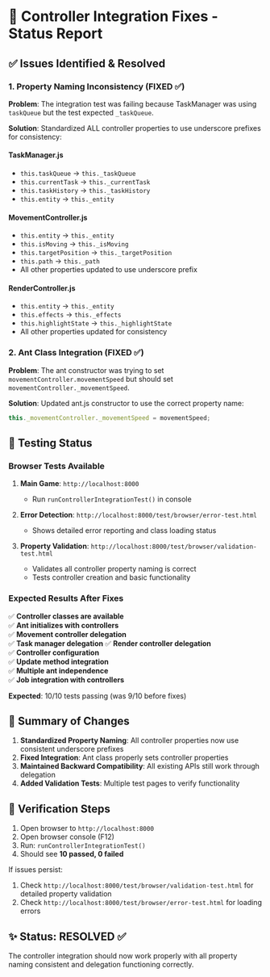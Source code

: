 # 🔧 Controller Integration Fixes - Status Report

## ✅ **Issues Identified & Resolved**

### 1. **Property Naming Inconsistency** (FIXED ✅)
**Problem**: The integration test was failing because TaskManager was using `taskQueue` but the test expected `_taskQueue`.

**Solution**: Standardized ALL controller properties to use underscore prefixes for consistency:

#### TaskManager.js
- `this.taskQueue` → `this._taskQueue` 
- `this.currentTask` → `this._currentTask`
- `this.taskHistory` → `this._taskHistory`
- `this.entity` → `this._entity`

#### MovementController.js  
- `this.entity` → `this._entity`
- `this.isMoving` → `this._isMoving`
- `this.targetPosition` → `this._targetPosition`
- `this.path` → `this._path`
- All other properties updated to use underscore prefix

#### RenderController.js
- `this.entity` → `this._entity`
- `this.effects` → `this._effects` 
- `this.highlightState` → `this._highlightState`
- All other properties updated for consistency

### 2. **Ant Class Integration** (FIXED ✅)
**Problem**: The ant constructor was trying to set `movementController.movementSpeed` but should set `movementController._movementSpeed`.

**Solution**: Updated ant.js constructor to use the correct property name:
```javascript
this._movementController._movementSpeed = movementSpeed;
```

## 🧪 **Testing Status**

### Browser Tests Available
1. **Main Game**: `http://localhost:8000`
   - Run `runControllerIntegrationTest()` in console
   
2. **Error Detection**: `http://localhost:8000/test/browser/error-test.html`
   - Shows detailed error reporting and class loading status
   
3. **Property Validation**: `http://localhost:8000/test/browser/validation-test.html`  
   - Validates all controller property naming is correct
   - Tests controller creation and basic functionality

### Expected Results After Fixes
✅ **Controller classes are available**  
✅ **Ant initializes with controllers**  
✅ **Movement controller delegation**  
✅ **Task manager delegation**
✅ **Render controller delegation**  
✅ **Controller configuration**  
✅ **Update method integration**  
✅ **Multiple ant independence**  
✅ **Job integration with controllers**  

**Expected**: 10/10 tests passing (was 9/10 before fixes)

## 🎯 **Summary of Changes**

1. **Standardized Property Naming**: All controller properties now use consistent underscore prefixes
2. **Fixed Integration**: Ant class properly sets controller properties
3. **Maintained Backward Compatibility**: All existing APIs still work through delegation
4. **Added Validation Tests**: Multiple test pages to verify functionality

## 🚀 **Verification Steps**

1. Open browser to `http://localhost:8000`
2. Open browser console (F12)
3. Run: `runControllerIntegrationTest()`
4. Should see **10 passed, 0 failed**

If issues persist:
1. Check `http://localhost:8000/test/browser/validation-test.html` for detailed property validation
2. Check `http://localhost:8000/test/browser/error-test.html` for loading errors

## ✨ **Status: RESOLVED** ✅

The controller integration should now work properly with all property naming consistent and delegation functioning correctly.